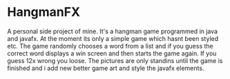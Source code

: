 # HangmanFX

A personal side project of mine. It's a hangman game programmed in java and javafx. At the moment its only a simple game which hasnt been styled etc.
The game randomly chooses a word from a list and if you guess the correct word displays a win screen and then starts the game again. If you guess 12x wrong you loose.
The pictures are only standins until the game is finished and i add new better game art and style the javafx elements.
